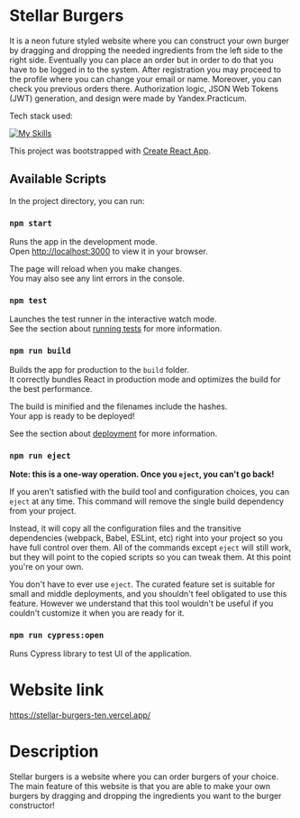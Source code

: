 # Stellar Burgers
It is a neon future styled website where you can construct your own burger by dragging and dropping the needed ingredients from the left side to the right side. Eventually you can place an order but in order to do that you have to be logged in to the system. After registration you may proceed to the profile where you can change your email or name. Moreover, you can check you previous orders there. Authorization logic, JSON Web Tokens (JWT) generation, and design were made by Yandex.Practicum.

Tech stack used:  

[![My Skills](https://skillicons.dev/icons?i=react,redux,webpack,typescript,jest)](https://skillicons.dev)


This project was bootstrapped with [Create React App](https://github.com/facebook/create-react-app).

## Available Scripts

In the project directory, you can run:

### `npm start`

Runs the app in the development mode.\
Open [http://localhost:3000](http://localhost:3000) to view it in your browser.

The page will reload when you make changes.\
You may also see any lint errors in the console.

### `npm test`

Launches the test runner in the interactive watch mode.\
See the section about [running tests](https://facebook.github.io/create-react-app/docs/running-tests) for more information.

### `npm run build`

Builds the app for production to the `build` folder.\
It correctly bundles React in production mode and optimizes the build for the best performance.

The build is minified and the filenames include the hashes.\
Your app is ready to be deployed!

See the section about [deployment](https://facebook.github.io/create-react-app/docs/deployment) for more information.

### `npm run eject`

**Note: this is a one-way operation. Once you `eject`, you can't go back!**

If you aren't satisfied with the build tool and configuration choices, you can `eject` at any time. This command will remove the single build dependency from your project.

Instead, it will copy all the configuration files and the transitive dependencies (webpack, Babel, ESLint, etc) right into your project so you have full control over them. All of the commands except `eject` will still work, but they will point to the copied scripts so you can tweak them. At this point you're on your own.

You don't have to ever use `eject`. The curated feature set is suitable for small and middle deployments, and you shouldn't feel obligated to use this feature. However we understand that this tool wouldn't be useful if you couldn't customize it when you are ready for it.

### `npm run cypress:open`

Runs Cypress library to test UI of the application.

# Website link

https://stellar-burgers-ten.vercel.app/

# Description

Stellar burgers is a website where you can order burgers of your choice. The main feature of this website is that you are able to make your own burgers by dragging and dropping the ingredients you want to the burger constructor!
